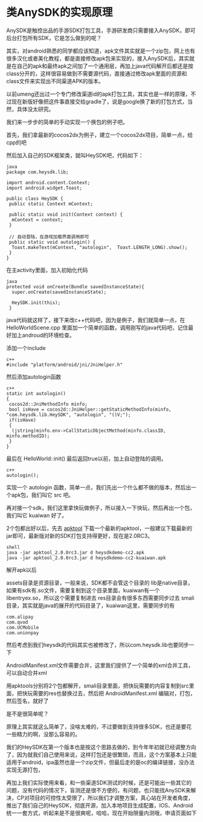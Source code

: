 类AnySDK的实现原理
=======
AnySDK是触控出品的手游SDK打包工具，手游研发商只需要接入AnySDK，即可后台打包所有SDK，它是怎么做到的呢？

其实，对android熟悉的同学都应该知道，apk文件其实就是一个zip包，网上也有很多汉化或者美化教程，都是直接修改apk包来实现的，接入AnySDK后，其实就是在自己的apk和最终apk之间加了一个通用层，再加上java代码解开后都还是按class分开的，这样很容易做到不需要源代码，直接通过修改apk里面的资源和class文件来实现出不同渠道APK的版本。

以前umeng还出过一个专门修改渠道id的apk打包工具，其实也是一样的原理，不过现在新版好像把这件事直接交给gradle了，说是google换了新的打包方式，当然，具体没太研究。

我们来一步步的简单的手动实现一个换包的例子吧。

首先，我们拿最新的cocos2dx为例子，建立一个cocos2dx项目，简单一点，给cpp的吧

然后加入自己的SDK框架类，就叫HeySDK吧，代码如下：
``` 
java
package com.heysdk.lib;

import android.content.Context;
import android.widget.Toast;

public class HeySDK {
 public static Context mContext;
 
 public static void init(Context context) {
  mContext = context;
 }
 
 // 自动登陆，在游戏加载界面调用即可
 public static void autologin() {
  Toast.makeText(mContext, "autologin",  Toast.LENGTH_LONG).show();
 }
}
```
在主activity里面，加入初始化代码
``` 
java
protected void onCreate(Bundle savedInstanceState){
  super.onCreate(savedInstanceState);
 
  HeySDK.init(this);
 }
```
java代码就这样了，接下来改c++代码吧，因为是例子，我们就简单一点，在 HelloWorldScene.cpp 里面加一个简单的函数，调用刚写的java代码吧，记住最好加上androud的环境检查。

添加一个include
``` 
c++
#include "platform/android/jni/JniHelper.h"
```
然后添加autologin函数
``` 
c++
static int autologin()
{
 cocos2d::JniMethodInfo minfo;
 bool isHave = cocos2d::JniHelper::getStaticMethodInfo(minfo, "com.heysdk.lib.HeySDK", "autologin", "()V;");
 if(isHave)
 {
  (jstring)minfo.env->CallStaticObjectMethod(minfo.classID, minfo.methodID);
 }
}
```
最后在 HelloWorld::init() 最后返回true以前，加上自动登陆的调用。
``` 
c++
autologin();
```
实现一个 autologin 函数，简单一点，我们先出一个什么都不做的版本，然后出一个apk包，我们叫它 src 吧。

再对接一个sdk，我们这里拿快玩做例子，所以接入一下快玩，然后再出一个包，我们叫它 kuaiwan 好了。

2个包都出好以后，先去 [apktool](http://code.google.com/p/android-apktool/) 下载一个最新的apktool，一般建议下载最新的jar即可，最新版对新的SDK打包支持得更好，现在是2.0RC3。
``` 
shell
java -jar apktool_2.0.0rc3.jar d heysdkdemo-cc2.apk
java -jar apktool_2.0.0rc3.jar d heysdkdemo-cc2-kuaiwan.apk
```
解开apk以后

assets目录是资源目录，一般来说，SDK都不会管这个目录的
lib是native目录，如果有sdk有.so文件，需要复制到这个目录里面，kuaiwan有一个libentryex.so，所以这个需要复制进去
res目录会有很多东西需要同步过去
smali目录，其实就是java的展开的代码目录了，kuaiwan这里，需要同步的有
```
com.alipay
com.qvod
com.UCMobile
com.unionpay
```
然后考虑到我们heysdk的代码其实也被修改了，所以com.heysdk.lib也要同步一下

AndroidManifest.xml文件需要合并，这里我们提供了一个简单的xml合并工具，可以自动合并xml

用apktools分别将2个包都解开，smali目录里面，把快玩需要的内容复制到src里面，把快玩需要的res也替换过去，然后把 AndroidManifest.xml 编辑对，打包，然后签名，就好了

是不是很简单呢？

原理上其实就这么简单了，没啥太难的，不过要做到支持很多SDK，也还是要花一些精力的啊，没那么容易的。

我们的HeySDK在第一个版本也是按这个思路去做的，到今年年初就已经调整方向了，因为就我们自己使用来说，这样打包还是很繁琐，而且，这个方案基本上只能适用于android，ipa虽然也是一个zip文件，但最后走的是oc的编译链接，没办法实现无源打包，

再加上我们实际使用来看，和一些渠道SDK测试的时候，还是可能出一些其它的问题，没有代码的情况下，盲测还是很不方便的，有问题，也只能找AnySDK来解决，CP对项目的可控性太受限了，所以我们才调整方案，真心站在开发者角度，推出了我们自己的HeySDK，彻底开源，加入本地项目生成配置，IOS、Android统一一套方式，听起来是不是很爽呢，哈哈，现在开始限量内测哦，申请页面如下